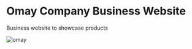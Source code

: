 # Omay Company Business Website
Business website to showcase products

![omay](https://user-images.githubusercontent.com/13130164/203652661-ced2c182-9d80-4f62-a4f3-57059368aa53.jpeg)

